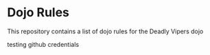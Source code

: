 Dojo Rules
==========

This repository contains a list of dojo rules for the Deadly Vipers dojo

testing github credentials
